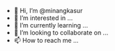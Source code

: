 - 👋 Hi, I’m @minangkasur
- 👀 I’m interested in ...
- 🌱 I’m currently learning ...
- 💞️ I’m looking to collaborate on ...
- 📫 How to reach me ...

<!---
minangkasur/minangkasur is a ✨ special ✨ repository because its `README.md` (this file) appears on your GitHub profile.
You can click the Preview link to take a look at your changes.
--->
